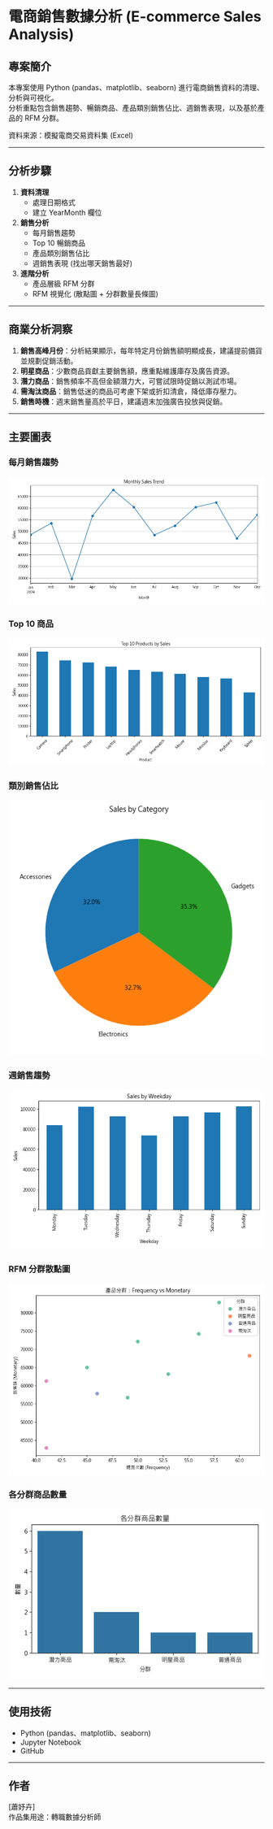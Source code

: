 # 電商銷售數據分析 (E-commerce Sales Analysis)

## 專案簡介
本專案使用 Python (pandas、matplotlib、seaborn) 進行電商銷售資料的清理、分析與可視化。  
分析重點包含銷售趨勢、暢銷商品、產品類別銷售佔比、週銷售表現，以及基於產品的 RFM 分群。

資料來源：模擬電商交易資料集 (Excel)

---

## 分析步驟
1. **資料清理**  
   - 處理日期格式
   - 建立 YearMonth 欄位
2. **銷售分析**  
   - 每月銷售趨勢
   - Top 10 暢銷商品
   - 產品類別銷售佔比
   - 週銷售表現 (找出哪天銷售最好)
3. **進階分析**  
   - 產品層級 RFM 分群
   - RFM 視覺化 (散點圖 + 分群數量長條圖)

---

## 商業分析洞察
1. **銷售高峰月份**：分析結果顯示，每年特定月份銷售額明顯成長，建議提前備貨並規劃促銷活動。
2. **明星商品**：少數商品貢獻主要銷售額，應重點維護庫存及廣告資源。
3. **潛力商品**：銷售頻率不高但金額潛力大，可嘗試限時促銷以測試市場。
4. **需淘汰商品**：銷售低迷的商品可考慮下架或折扣清倉，降低庫存壓力。
5. **銷售時機**：週末銷售量高於平日，建議週末加強廣告投放與促銷。

---

## 主要圖表
### 每月銷售趨勢
![Monthly Sales Trend](output/Monthly_Sales_Trend.png)

### Top 10 商品
![Top 10 Products](output/Top_10_Products.png)

### 類別銷售佔比
![Category Sales Pie](output/Category_Sales_Pie.png)

### 週銷售趨勢
![Sales by Weekday](output/Sales_by_Weekday.png)

### RFM 分群散點圖
![RFM Scatter](output/RFM_Scatter.png)

### 各分群商品數量
![RFM Segment Count](output/RFM_Segment_Count.png)

---

## 使用技術
- Python (pandas、matplotlib、seaborn)
- Jupyter Notebook
- GitHub

---

## 作者
[蕭妤卉]  
作品集用途：轉職數據分析師